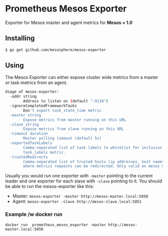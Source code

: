 # Prometheus Mesos Exporter
Exporter for Mesos master and agent metrics for __Mesos > 1.0__

## Installing
```sh
$ go get github.com/mesosphere/mesos-exporter
```

## Using
The Mesos Exporter can either expose cluster wide metrics from a master or task
metrics from an agent.

```sh
Usage of mesos-exporter:
  -addr string
       	Address to listen on (default ":9110")
  -ignoreCompletedFrameworkTasks
       	Don't export task_state_time metric
  -master string
       	Expose metrics from master running on this URL
  -slave string
       	Expose metrics from slave running on this URL
  -timeout duration
       	Master polling timeout (default 5s)
  -exportedTaskLabels
       	Comma-separated list of task labels to whitelist for inclusion in the 
       	task_labels metric.        
  -trustedRedirects
        Comma-separated list of trusted hosts (ip addresses, host names) 
        where metrics requests can be redirected. Only valid on mesos masters

```

Usually you would run one exporter with `-master` pointing to the current
leader and one exporter for each slave with `-slave` pointing to it. You should 
be able to run the mesos-exporter like this:

- Master: `mesos-exporter -master http://mesos-master.local:5050`
- Agent: `mesos-exporter -slave http://mesos-slave.local:5051`

### Example /w docker run

```
docker run  prometheus_mesos_exporter -master http://mesos-master.local:5050
```